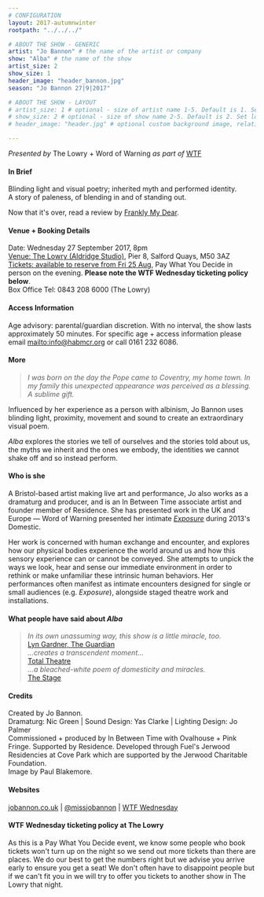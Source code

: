 ```yaml
---
# CONFIGURATION
layout: 2017-autumnwinter
rootpath: "../../../"

# ABOUT THE SHOW - GENERIC
artist: "Jo Bannon" # the name of the artist or company
show: "Alba" # the name of the show
artist_size: 2
show_size: 1
header_image: "header_bannon.jpg"    
season: "Jo Bannon 27|9|2017"

# ABOUT THE SHOW - LAYOUT
# artist_size: 1 # optional - size of artist name 1-5. Default is 1. Set longer names to lower values
# show_size: 2 # optional - size of show name 2-5. Default is 2. Set longer names to lower values
# header_image: "header.jpg" # optional custom background image, relative to current page

---
```

*Presented by* The Lowry + Word of Warning *as part of* <a href="http://www.thelowry.com/takearisk/take-a-risk-wtf-wednesday" target="_blank">WTF</a>          
         
#### In Brief      
Blinding light and visual poetry; inherited myth and performed identity.<br>A story of paleness, of blending in and of standing out.         
          
Now that it's over, read a review by <a href="http://www.franklymydearuk.co.uk/wtf-wednesday-jo-bannon-alba-lowry-salford" target="_blank">Frankly My Dear</a>.          
          
#### Venue + Booking Details           
Date: Wednesday 27 September 2017, 8pm          
<a href="http://www.thelowry.com/plan-your-visit/getting-here" target="_blank">Venue: The Lowry (Aldridge Studio)</a>, Pier 8, Salford Quays, M50 3AZ         
<a href="http://www.thelowry.com/events/wtf-jo-bannon-alba" target="_blank">Tickets: available to reserve from Fri 25 Aug</a>, Pay What You Decide in person on the evening. **Please note the WTF Wednesday ticketing policy below**.          
Box Office Tel: 0843 208 6000 (The Lowry)    
          
#### Access Information        
Age advisory: parental/guardian discretion. With no interval, the show lasts approximately 50 minutes. For specific age + access information please email <mailto:info@habmcr.org> or call 0161 232 6086.     
             
#### More         
>*I was born on the day the Pope came to Coventry, my home town. In my family this unexpected appearance was perceived as a blessing. A sublime gift.*        
        
Influenced by her experience as a person with albinism, Jo Bannon uses blinding light, proximity, movement and sound to create an extraordinary visual poem.         
        
*Alba* explores the stories we tell of ourselves and the stories told about us, the myths we inherit and the ones we embody, the identities we cannot shake off and so instead perform.           
         
#### Who is she          
A Bristol-based artist making live art and performance, Jo also works as a dramaturg and producer, and is an In Between Time associate artist and founder member of Residence. She has presented work in the UK and Europe — Word of Warning presented her intimate [*Exposure*](/archive/2013-domestic/bannon) during 2013's Domestic.            
        
Her work is concerned with human exchange and encounter, and explores how our physical bodies experience the world around us and how this sensory experience can or cannot be conveyed. She attempts to unpick the ways we look, hear and sense our immediate environment in order to rethink or  make unfamiliar these intrinsic human behaviors. Her performances often manifest as intimate encounters designed for single or small audiences (e.g. *Exposure*), alongside staged theatre work and installations.         
          
#### What people have said about *Alba*         
>*In its own unassuming way, this show is a little miracle, too.*<br><a href="http://www.theguardian.com/stage/2015/feb/16/in-between-time-festival-review-bristol" target="_blank">Lyn Gardner, The Guardian</a><br>*…creates a transcendent moment…*<br><a href="http://totaltheatre.org.uk/inbetweentime" target="_blank">Total Theatre</a><br>*…a bleached-white poem of domesticity and miracles.*<br><a href="http://www.thestage.co.uk/reviews/2015/forest-fringe-week-2" target="_blank">The Stage</a>
        
#### Credits          
Created by Jo Bannon.<br>Dramaturg: Nic Green | Sound Design: Yas Clarke 
| Lighting Design: Jo Palmer<br>Commissioned + produced by In Between Time with Ovalhouse + Pink Fringe. Supported by Residence. Developed through Fuel's Jerwood Residencies at Cove Park which are supported by the Jerwood Charitable Foundation.<br>Image by Paul Blakemore.          
        
#### Websites          
<a href="http://www.jobannon.co.uk/Alba.html" target="_blank">jobannon.co.uk</a> | <a href="http://twitter.com/missjobannon" target="_blank">@missjobannon</a> | <a href="http://www.thelowry.com/takearisk/take-a-risk-wtf-wednesday" target="_blank">WTF Wednesday</a>          
           
#### WTF Wednesday ticketing policy at The Lowry         
As this is a Pay What You Decide event, we know some people who book tickets won't turn up on the night so we send out more tickets than there are places. We do our best to get the numbers right but we advise you arrive early to ensure you get a seat! We don't often have to disappoint people but if we can't fit you in we will try to offer you tickets to another show in The Lowry that night.
